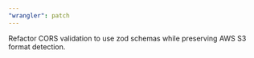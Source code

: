 ```yaml
---
"wrangler": patch
---
```


Refactor CORS validation to use zod schemas while preserving AWS S3 format detection.
